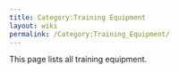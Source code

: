 ```yaml
---
title: Category:Training Equipment
layout: wiki
permalink: /Category:Training_Equipment/
---
```


This page lists all training equipment.